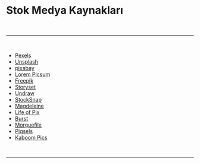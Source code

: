 # Stok Medya Kaynakları

<br>

---

<br>

- [Pexels](https://www.pexels.com/)
- [Unsplash](https://unsplash.com/)
- [pixabay](https://pixabay.com/)
- [Lorem Picsum](https://picsum.photos/)
- [Freepik](https://www.freepik.com/)
- [Storyset](https://storyset.com/)
- [Undraw](https://undraw.co/illustrations)
- [StockSnap](https://stocksnap.io/)
- [Magdeleine](https://magdeleine.co/)
- [Life of Pix](https://www.lifeofpix.com/)
- [Burst](https://burst.shopify.com/)
- [Morguefile](https://morguefile.com/)
- [Piqsels](https://www.piqsels.com/)
- [Kaboom Pics](https://kaboompics.com/)

<br>

---
